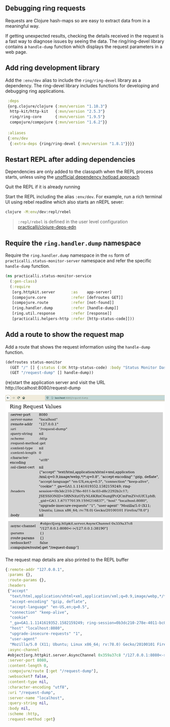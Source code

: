 ## Debugging ring requests
Requests are Clojure hash-maps so are easy to extract data from in a meaningful way.

If getting unexpected results, checking the details received in the request is a fast way to diagnose issues by seeing the data. The ring/ring-devel library contains a `handle-dump` function which displays the request parameters in a web page.


## Add ring development library
Add the `:env/dev` alias to include the `ring/ring-devel` library as a dependency.  The ring-devel library includes functions for developing and debugging ring applications.


```clojure
 :deps
 {org.clojure/clojure {:mvn/version "1.10.3"}
  http-kit/http-kit   {:mvn/version "2.5.3"}
  ring/ring-core      {:mvn/version "1.9.5"}
  compojure/compojure {:mvn/version "1.6.2"}}

 :aliases
 {:env/dev
  {:extra-deps {ring/ring-devel {:mvn/version "1.8.1"}}}}
```



## Restart REPL after adding dependencies

Dependencies are only added to the classpath when the REPL process starts, unless using the [unofficial dependency hotload approach](https://practical.li/clojure/alternative-tools/clojure-cli/hotload-libraries.html)

Quit the REPL if it is already running

Start the REPL including the alias `:env/dev`.  For example, run a rich terminal UI using rebel readline which also starts an nREPL sever:

```bash
clojure -M:env/dev:repl/rebel
```

> `:repl/rebel` is defined in the user level configuration [practicalli/clojure-deps-edn](https://github.com/practicalli/clojure-deps-edn)


## Require the `ring.handler.dump` namespace
Require the `ring.handler.dump` namespace in the `ns` form of `practicalli.status-monitor-server` namespace and refer the specific `handle-dump` function.

```clojure
(ns practicalli.status-monitor-service
  (:gen-class)
  (:require
   [org.httpkit.server       :as    app-server]
   [compojure.core           :refer [defroutes GET]]
   [compojure.route          :refer [not-found]]
   [ring.handler.dump        :refer [handle-dump]]
   [ring.util.response       :refer [response]]
   [practicalli.helpers-http :refer [http-status-code]]))
```


## Add a route to show the request map
Add a route that shows the request information using the `handle-dump` function.

```clojure
(defroutes status-monitor
  (GET "/" [] {:status (:OK http-status-code) :body "Status Monitor Dashboard"})
  (GET "/request-dump" [] handle-dump))
```

(re)start the application server and visit the URL http://localhost:8080/request-dump

![Clojure Webapps - ring devel handle dump request map web page](/images/clojure-webapps-ring-develop-handle-dump-request-map-webpage.png)


The request map details are also printed to the REPL buffer

```clojure
{:remote-addr "127.0.0.1",
 :params {},
 :route-params {},
 :headers
 {"accept"
  "text/html,application/xhtml+xml,application/xml;q=0.9,image/webp,*/*;q=0.8",
  "accept-encoding" "gzip, deflate",
  "accept-language" "en-US,en;q=0.5",
  "connection" "keep-alive",
  "cookie"
  "_ga=GA1.1.1141619352.1582159249; ring-session=0b3dc210-278e-4011-bc03-d8c2292b2c17; JSESSIONID=5RNNitzOTyNL6KRnC6umjfPcQCmFmZVviUfCLybB; _gid=GA1.1.671770139.1594216837",
  "host" "localhost:8080",
  "upgrade-insecure-requests" "1",
  "user-agent"
  "Mozilla/5.0 (X11; Ubuntu; Linux x86_64; rv:78.0) Gecko/20100101 Firefox/78.0"},
 :async-channel
 #object[org.httpkit.server.AsyncChannel 0x359a37c8 "/127.0.0.1:8080<->/127.0.0.1:38190"],
 :server-port 8080,
 :content-length 0,
 :compojure/route [:get "/request-dump"],
 :websocket? false,
 :content-type nil,
 :character-encoding "utf8",
 :uri "/request-dump",
 :server-name "localhost",
 :query-string nil,
 :body nil,
 :scheme :http,
 :request-method :get}
```
